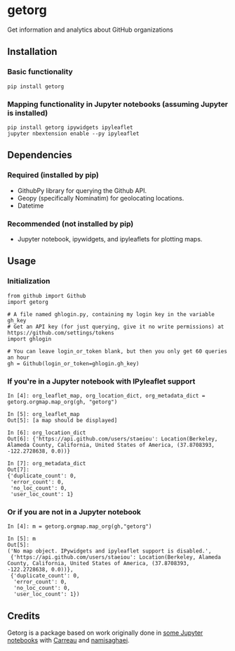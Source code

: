# getorg
Get information and analytics about GitHub organizations

## Installation
### Basic functionality
    pip install getorg
### Mapping functionality in Jupyter notebooks (assuming Jupyter is installed)
    pip install getorg ipywidgets ipyleaflet
    jupyter nbextension enable --py ipyleaflet

## Dependencies
### Required (installed by pip)
* GithubPy library for querying the Github API.
* Geopy (specifically Nominatim) for geolocating locations.
* Datetime

### Recommended (not installed by pip)
* Jupyter notebook, ipywidgets, and ipyleaflets for plotting maps.


## Usage
### Initialization
    from github import Github
    import getorg
    
    # A file named ghlogin.py, containing my login key in the variable gh_key
    # Get an API key (for just querying, give it no write permissions) at https://github.com/settings/tokens
    import ghlogin
    
    # You can leave login_or_token blank, but then you only get 60 queries an hour
    gh = Github(login_or_token=ghlogin.gh_key)
    
### If you're in a Jupyter notebook with IPyleaflet support
    In [4]: org_leaflet_map, org_location_dict, org_metadata_dict = getorg.orgmap.map_org(gh, "getorg")

    In [5]: org_leaflet_map
    Out[5]: [a map should be displayed]

    In [6]: org_location_dict
    Out[6]: {'https://api.github.com/users/staeiou': Location(Berkeley, Alameda County, California, United States of America, (37.8708393, -122.2728638, 0.0))}
    
    In [7]: org_metadata_dict
    Out[7]: 
    {'duplicate_count': 0,
     'error_count': 0,
     'no_loc_count': 0,
     'user_loc_count': 1}
    
### Or if you are not in a Jupyter notebook
    In [4]: m = getorg.orgmap.map_org(gh,"getorg")
    
    In [5]: m
    Out[5]: 
    ('No map object. IPywidgets and ipyleaflet support is disabled.',
     {'https://api.github.com/users/staeiou': Location(Berkeley, Alameda County, California, United States of America, (37.8708393, -122.2728638, 0.0))},
     {'duplicate_count': 0,
      'error_count': 0,
      'no_loc_count': 0,
      'user_loc_count': 1})


## Credits
Getorg is a package based on work originally done in [some Jupyter notebooks](https://github.com/staeiou/github-analytics) with [Carreau](https://github.com/Carreau) and [namisaghaei](https://github.com/namisaghaei).
